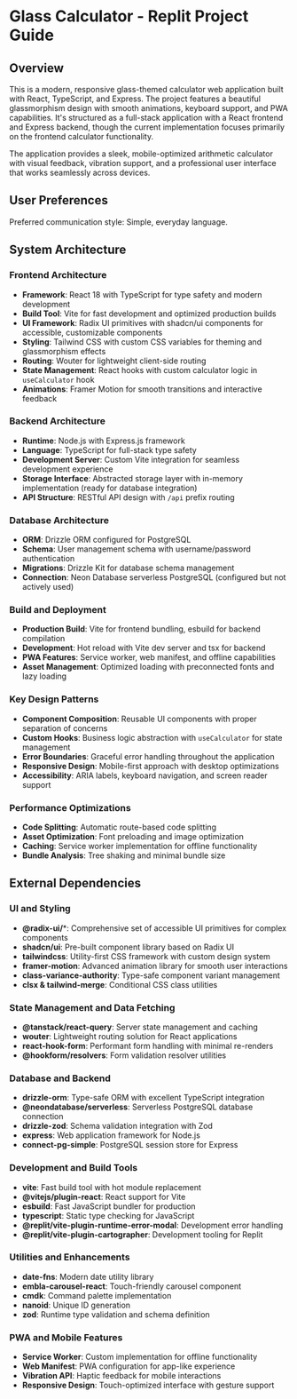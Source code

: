 # Glass Calculator - Replit Project Guide

## Overview

This is a modern, responsive glass-themed calculator web application built with React, TypeScript, and Express. The project features a beautiful glassmorphism design with smooth animations, keyboard support, and PWA capabilities. It's structured as a full-stack application with a React frontend and Express backend, though the current implementation focuses primarily on the frontend calculator functionality.

The application provides a sleek, mobile-optimized arithmetic calculator with visual feedback, vibration support, and a professional user interface that works seamlessly across devices.

## User Preferences

Preferred communication style: Simple, everyday language.

## System Architecture

### Frontend Architecture
- **Framework**: React 18 with TypeScript for type safety and modern development
- **Build Tool**: Vite for fast development and optimized production builds
- **UI Framework**: Radix UI primitives with shadcn/ui components for accessible, customizable components
- **Styling**: Tailwind CSS with custom CSS variables for theming and glassmorphism effects
- **Routing**: Wouter for lightweight client-side routing
- **State Management**: React hooks with custom calculator logic in `useCalculator` hook
- **Animations**: Framer Motion for smooth transitions and interactive feedback

### Backend Architecture
- **Runtime**: Node.js with Express.js framework
- **Language**: TypeScript for full-stack type safety
- **Development Server**: Custom Vite integration for seamless development experience
- **Storage Interface**: Abstracted storage layer with in-memory implementation (ready for database integration)
- **API Structure**: RESTful API design with `/api` prefix routing

### Database Architecture
- **ORM**: Drizzle ORM configured for PostgreSQL
- **Schema**: User management schema with username/password authentication
- **Migrations**: Drizzle Kit for database schema management
- **Connection**: Neon Database serverless PostgreSQL (configured but not actively used)

### Build and Deployment
- **Production Build**: Vite for frontend bundling, esbuild for backend compilation
- **Development**: Hot reload with Vite dev server and tsx for backend
- **PWA Features**: Service worker, web manifest, and offline capabilities
- **Asset Management**: Optimized loading with preconnected fonts and lazy loading

### Key Design Patterns
- **Component Composition**: Reusable UI components with proper separation of concerns
- **Custom Hooks**: Business logic abstraction with `useCalculator` for state management
- **Error Boundaries**: Graceful error handling throughout the application
- **Responsive Design**: Mobile-first approach with desktop optimizations
- **Accessibility**: ARIA labels, keyboard navigation, and screen reader support

### Performance Optimizations
- **Code Splitting**: Automatic route-based code splitting
- **Asset Optimization**: Font preloading and image optimization
- **Caching**: Service worker implementation for offline functionality
- **Bundle Analysis**: Tree shaking and minimal bundle size

## External Dependencies

### UI and Styling
- **@radix-ui/***: Comprehensive set of accessible UI primitives for complex components
- **shadcn/ui**: Pre-built component library based on Radix UI
- **tailwindcss**: Utility-first CSS framework with custom design system
- **framer-motion**: Advanced animation library for smooth user interactions
- **class-variance-authority**: Type-safe component variant management
- **clsx & tailwind-merge**: Conditional CSS class utilities

### State Management and Data Fetching
- **@tanstack/react-query**: Server state management and caching
- **wouter**: Lightweight routing solution for React applications
- **react-hook-form**: Performant form handling with minimal re-renders
- **@hookform/resolvers**: Form validation resolver utilities

### Database and Backend
- **drizzle-orm**: Type-safe ORM with excellent TypeScript integration
- **@neondatabase/serverless**: Serverless PostgreSQL database connection
- **drizzle-zod**: Schema validation integration with Zod
- **express**: Web application framework for Node.js
- **connect-pg-simple**: PostgreSQL session store for Express

### Development and Build Tools
- **vite**: Fast build tool with hot module replacement
- **@vitejs/plugin-react**: React support for Vite
- **esbuild**: Fast JavaScript bundler for production
- **typescript**: Static type checking for JavaScript
- **@replit/vite-plugin-runtime-error-modal**: Development error handling
- **@replit/vite-plugin-cartographer**: Development tooling for Replit

### Utilities and Enhancements
- **date-fns**: Modern date utility library
- **embla-carousel-react**: Touch-friendly carousel component
- **cmdk**: Command palette implementation
- **nanoid**: Unique ID generation
- **zod**: Runtime type validation and schema definition

### PWA and Mobile Features
- **Service Worker**: Custom implementation for offline functionality
- **Web Manifest**: PWA configuration for app-like experience
- **Vibration API**: Haptic feedback for mobile interactions
- **Responsive Design**: Touch-optimized interface with gesture support